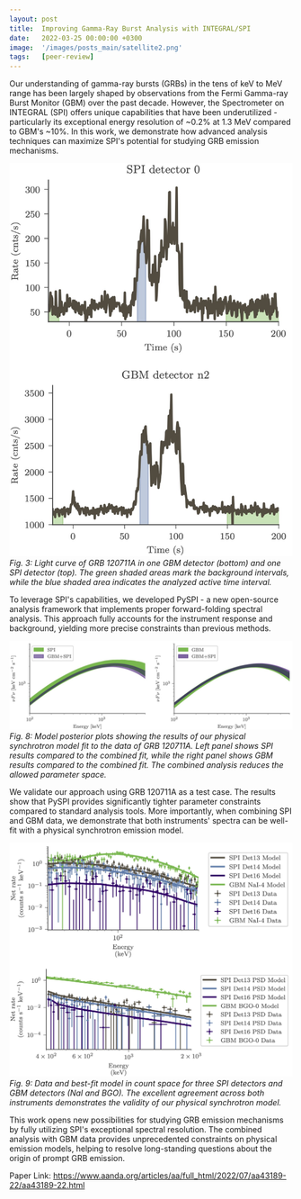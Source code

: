 ```yaml
---
layout: post
title:  Improving Gamma-Ray Burst Analysis with INTEGRAL/SPI
date:   2022-03-25 00:00:00 +0300
image:  '/images/posts_main/satellite2.png'
tags:   [peer-review]
---
```

Our understanding of gamma-ray bursts (GRBs) in the tens of keV to MeV range has been largely shaped by observations from the Fermi Gamma-ray Burst Monitor (GBM) over the past decade. However, the Spectrometer on INTEGRAL (SPI) offers unique capabilities that have been underutilized - particularly its exceptional energy resolution of ~0.2% at 1.3 MeV compared to GBM's ~10%. In this work, we demonstrate how advanced analysis techniques can maximize SPI's potential for studying GRB emission mechanisms.

<div class="gallery-box">
<div class="gallery">
<img src="/images/spi_grb/fig3.jpg" alt="GRB light curve comparison">
</div>
<em>Fig. 3: Light curve of GRB 120711A in one GBM detector (bottom) and one SPI detector (top). The green shaded areas mark the background intervals, while the blue shaded area indicates the analyzed active time interval.</em>
</div>

To leverage SPI's capabilities, we developed PySPI - a new open-source analysis framework that implements proper forward-folding spectral analysis. This approach fully accounts for the instrument response and background, yielding more precise constraints than previous methods.

<div class="gallery-box">
<div class="gallery">
<img src="/images/spi_grb/fig8.jpg" alt="Model posterior plots">
</div>
<em>Fig. 8: Model posterior plots showing the results of our physical synchrotron model fit to the data of GRB 120711A. Left panel shows SPI results compared to the combined fit, while the right panel shows GBM results compared to the combined fit. The combined analysis reduces the allowed parameter space.</em>
</div>

We validate our approach using GRB 120711A as a test case. The results show that PySPI provides significantly tighter parameter constraints compared to standard analysis tools. More importantly, when combining SPI and GBM data, we demonstrate that both instruments' spectra can be well-fit with a physical synchrotron emission model.

<div class="gallery-box">
<div class="gallery">
<img src="/images/spi_grb/fig9.jpg" alt="Data and best-fit model comparison">
</div>
<em>Fig. 9: Data and best-fit model in count space for three SPI detectors and GBM detectors (NaI and BGO). The excellent agreement across both instruments demonstrates the validity of our physical synchrotron model.</em>
</div>

This work opens new possibilities for studying GRB emission mechanisms by fully utilizing SPI's exceptional spectral resolution. The combined analysis with GBM data provides unprecedented constraints on physical emission models, helping to resolve long-standing questions about the origin of prompt GRB emission.

Paper Link: https://www.aanda.org/articles/aa/full_html/2022/07/aa43189-22/aa43189-22.html